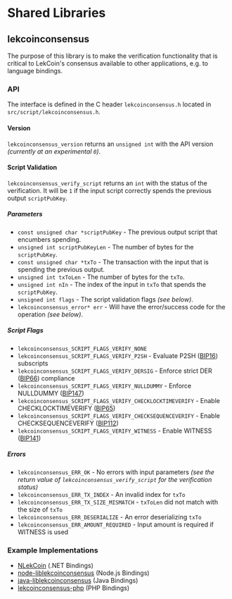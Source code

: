 Shared Libraries
================

## lekcoinconsensus

The purpose of this library is to make the verification functionality that is critical to LekCoin's consensus available to other applications, e.g. to language bindings.

### API

The interface is defined in the C header `lekcoinconsensus.h` located in  `src/script/lekcoinconsensus.h`.

#### Version

`lekcoinconsensus_version` returns an `unsigned int` with the API version *(currently at an experimental `0`)*.

#### Script Validation

`lekcoinconsensus_verify_script` returns an `int` with the status of the verification. It will be `1` if the input script correctly spends the previous output `scriptPubKey`.

##### Parameters
- `const unsigned char *scriptPubKey` - The previous output script that encumbers spending.
- `unsigned int scriptPubKeyLen` - The number of bytes for the `scriptPubKey`.
- `const unsigned char *txTo` - The transaction with the input that is spending the previous output.
- `unsigned int txToLen` - The number of bytes for the `txTo`.
- `unsigned int nIn` - The index of the input in `txTo` that spends the `scriptPubKey`.
- `unsigned int flags` - The script validation flags *(see below)*.
- `lekcoinconsensus_error* err` - Will have the error/success code for the operation *(see below)*.

##### Script Flags
- `lekcoinconsensus_SCRIPT_FLAGS_VERIFY_NONE`
- `lekcoinconsensus_SCRIPT_FLAGS_VERIFY_P2SH` - Evaluate P2SH ([BIP16](https://github.com/lekcoin/bips/blob/master/bip-0016.mediawiki)) subscripts
- `lekcoinconsensus_SCRIPT_FLAGS_VERIFY_DERSIG` - Enforce strict DER ([BIP66](https://github.com/lekcoin/bips/blob/master/bip-0066.mediawiki)) compliance
- `lekcoinconsensus_SCRIPT_FLAGS_VERIFY_NULLDUMMY` - Enforce NULLDUMMY ([BIP147](https://github.com/lekcoin/bips/blob/master/bip-0147.mediawiki))
- `lekcoinconsensus_SCRIPT_FLAGS_VERIFY_CHECKLOCKTIMEVERIFY` - Enable CHECKLOCKTIMEVERIFY ([BIP65](https://github.com/lekcoin/bips/blob/master/bip-0065.mediawiki))
- `lekcoinconsensus_SCRIPT_FLAGS_VERIFY_CHECKSEQUENCEVERIFY` - Enable CHECKSEQUENCEVERIFY ([BIP112](https://github.com/lekcoin/bips/blob/master/bip-0112.mediawiki))
- `lekcoinconsensus_SCRIPT_FLAGS_VERIFY_WITNESS` - Enable WITNESS ([BIP141](https://github.com/lekcoin/bips/blob/master/bip-0141.mediawiki))

##### Errors
- `lekcoinconsensus_ERR_OK` - No errors with input parameters *(see the return value of `lekcoinconsensus_verify_script` for the verification status)*
- `lekcoinconsensus_ERR_TX_INDEX` - An invalid index for `txTo`
- `lekcoinconsensus_ERR_TX_SIZE_MISMATCH` - `txToLen` did not match with the size of `txTo`
- `lekcoinconsensus_ERR_DESERIALIZE` - An error deserializing `txTo`
- `lekcoinconsensus_ERR_AMOUNT_REQUIRED` - Input amount is required if WITNESS is used

### Example Implementations
- [NLekCoin](https://github.com/NicolasDorier/NLekCoin/blob/master/NLekCoin/Script.cs#L814) (.NET Bindings)
- [node-liblekcoinconsensus](https://github.com/bitpay/node-liblekcoinconsensus) (Node.js Bindings)
- [java-liblekcoinconsensus](https://github.com/dexX7/java-liblekcoinconsensus) (Java Bindings)
- [lekcoinconsensus-php](https://github.com/Bit-Wasp/lekcoinconsensus-php) (PHP Bindings)
